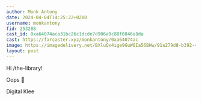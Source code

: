 ```yaml
---
author: Monk Antony
date: 2024-04-04T14:25:22+0200
username: monkantony
fid: 253288
cast_id: 0xa64074aca31bc26c1dcde7d906a9c88f0846e8da
cast: https://farcaster.xyz/monkantony/0xa64074ac
image: https://imagedelivery.net/BXluQx4ige9GuW0Ia56BHw/91a279d8-b392-488c-a17c-2e5500646b00/original
layout: post
---
```


Hi /the-library!

Oops 🤫

Digital Klee

<img src='https://imagedelivery.net/BXluQx4ige9GuW0Ia56BHw/91a279d8-b392-488c-a17c-2e5500646b00/original' alt='' referrerpolicy='no-referrer'/>
